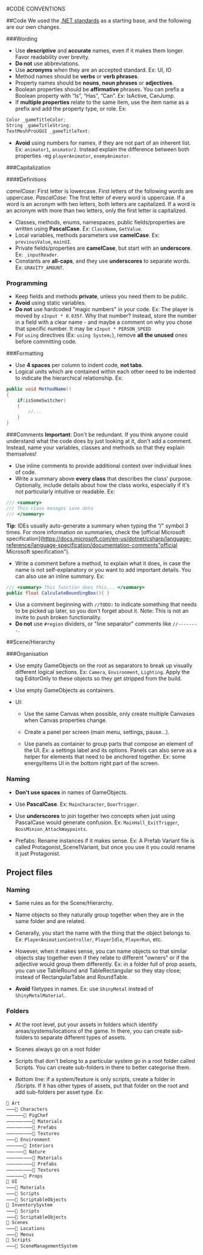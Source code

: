 #CODE CONVENTIONS

##Code
We used the [.NET standards](https://docs.microsoft.com/en-us/dotnet/standard/design-guidelines/names-of-type-members ".NET standards") as a starting base, and the following are our own changes.

###Wording
* Use **descriptive** and **accurate** names, even if it makes them longer. Favor readability over brevity.
* **Do not** use abbreviations.
* Use **acronyms** when they are an accepted standard. Ex: UI, IO
* Method names should be **verbs** or **verb phrases**.
* Property names should be **nouns**, **noun phrases** or **adjectives**.
* Boolean properties should be **affirmative** phrases. You can prefix a Boolean property with “Is”, “Has”, “Can”. Ex: IsActive, CanJump.
* If **multiple properties** relate to the same item, use the item name as a prefix and add the property type, or role. Ex:

```c#
Color _gameTitleColor;
String _gameTitleString;
TextMeshProUGUI _gameTitleText;
```

* **Avoid** using numbers for names, if they are not part of an inherent list. Ex: `animator1`, `animator2`. Instead explain the difference between both properties -eg `playerAnimator`, `enemyAnimator`.

###Capitalization

####Definitions

*camelCase*: First letter is lowercase. First letters of the following words are uppercase.
*PascalCase*: The first letter of every word is uppercase. If a word is an acronym with two letters, both letters are capitalized. If a word is an acronym with more than two letters, only the first letter is capitalized.

* Classes, methods, enums, namespaces, public fields/properties are written using **PascalCase**. Ex: `ClassName`, `GetValue`.
* Local variables, methods parameters use **camelCase**. Ex: `previousValue`, `mainUI`.
* Private fields/properties are **camelCase**, but start with an **underscore**. Ex: `_inputReader`.
* Constants are **all-caps**, and they use **underscores** to separate words. Ex: `GRAVITY_AMOUNT`.

### Programming
* Keep fields and methods **private**, unless you need them to be public.
* **Avoid** using static variables.
* **Do not** use hardcoded "magic numbers" in your code. Ex: The player is moved by `xInput * 0.035f`. Why that number? Instead, store the number in a field with a clear name - and maybe a comment on why you chose that specific number. It may be `xInput * PERSON_SPEED`
* For `using` directives (Ex: `using System;`), remove **all the unused** ones before committing code.

###Formatting
* Use **4 spaces** per column to indent code, **not tabs**.
* Logical units which are contained within each other need to be indented to indicate the hierarchical relationship. Ex:
```c#
public void MethodName()
{
    if(isSomeSwitcher)
    {
        //...
    }
}
```

###Comments
**Important**: Don't be redundant. If you think anyone could understand what the code does by just looking at it, don't add a comment. Instead, name your variables, classes and methods so that they explain themselves!
* Use inline comments to provide additional context over individual lines of code.
* Write a summary above **every class** that describes the class' purpose. Optionally, include details about how the class works, especially if it's not particularly intuitive or readable. Ex:
```c#
/// <summary>
/// This class manages save data
/// </summary>
```
**Tip**: IDEs usually auto-generate a summary when typing the “/” symbol 3 times.
For more information on summaries, check the [official Microsoft specification](https://docs.microsoft.com/en-us/dotnet/csharp/language-reference/language-specification/documentation-comments"official Microsoft specification").

* Write a comment before a method, to explain what it does, in case the name is not self-explanatory or you want to add important details. You can also use an inline summary. Ex:
```c#
/// <summary> This function does this... </summary>
public float CalculateBoundingBox(){ }
```

* Use a comment beginning with `//TODO:` to indicate something that needs to be picked up later, so you don't forget about it. Note: This is not an invite to push broken functionality.
* **Do not** use `#region` dividers, or "line separator" comments like `//--------`.

##Scene/Hierarchy

###Organisation

* Use empty GameObjects on the root as separators to break up visually different logical sections. Ex: `Camera`, `Environment`, `Lighting`.
Apply the tag EditorOnly to these objects so they get stripped from the build.

* Use empty GameObjects as containers.

* UI:

  * Use the same Canvas when possible, only create multiple Canvases when Canvas properties change.

  * Create a panel per screen (main menu, settings, pause...).

  * Use panels as container to group parts that compose an element of the UI. Ex: a settings label and its options.
  Panels can also serve as a helper for elements that need to be anchored together. Ex: some energy/items UI in the bottom right part of the screen.

### Naming

* **Don't use spaces** in names of GameObjects.

* Use **PascalCase**. Ex: `MainCharacter`, `DoorTrigger`.

* Use **underscores** to join together two concepts when just using PascalCase would generate confusion. Ex: `MainHall_ExitTrigger`, `BossMinion_AttackWaypoints`.

* Prefabs: Rename instances if it makes sense. Ex: A Prefab Variant file is called Protagonist_Scene1Variant, but once you use it you could rename it just Protagonist.


## Project files

### Naming

* Same rules as for the Scene/Hierarchy.

* Name objects so they naturally group together when they are in the same folder and are related.

* Generally, you start the name with the thing that the object belongs to. Ex: `PlayerAnimationController`, `PlayerIdle`, `PlayerRun`, etc.

* However, when it makes sense, you can name objects so that similar objects stay together even if they relate to different "owners" or if the adjective would group them differently. Ex: in a folder full of prop assets, you can use TableRound and TableRectangular so they stay close; instead of RectangularTable and RoundTable.

* **Avoid** filetypes in names. Ex: use `ShinyMetal` instead of `ShinyMetalMaterial`.

### Folders

* At the root level, put your assets in folders which identify areas/systems/locations of the game. In there, you can create sub-folders to separate different types of assets.

* Scenes always go on a root folder

* Scripts that don't belong to a particular system go in a root folder called Scripts. You can create sub-folders in there to better categorise them.

* Bottom line: if a system/feature is only scripts, create a folder in /Scripts. If it has other types of assets, put that folder on the root and add sub-folders per asset type.
Ex:
```
📁 Art
⸺📁 Characters
⸺⸺📁 PigChef
⸺⸺⸺📁 Materials
⸺⸺⸺📁 Prefabs
⸺⸺⸺📁 Textures
⸺📁 Environment
⸺⸺📁 Interiors
⸺⸺📁 Nature
⸺⸺⸺📁 Materials
⸺⸺⸺📁 Prefabs
⸺⸺⸺📁 Textures
⸺⸺📁 Props
📁 UI
⸺📁 Materials
⸺📁 Scripts
⸺📁 ScriptableObjects
📁 InventorySystem
⸺📁 Scripts
⸺📁 ScriptableObjects
📁 Scenes
⸺📁 Locations
⸺📁 Menus
📁 Scripts
⸺📁 SceneManagementSystem
```

